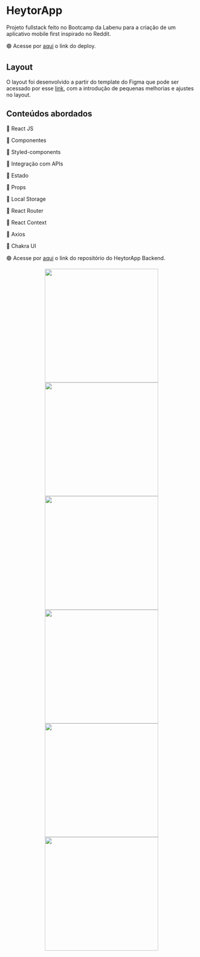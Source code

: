 # HeytorApp

Projeto fullstack feito no Bootcamp da Labenu para a criação de um aplicativo mobile first inspirado no Reddit.

🟢 Acesse por [aqui](https://heytorapp.vercel.app/) o link do deploy.

## Layout

O layout foi desenvolvido a partir do template do Figma que pode ser acessado por esse [link](https://www.figma.com/file/Byakv89sjTqI6NG2NRAAKJ/Projeto-Integrador-Labeddit?node-id=0%3A1&t=8I9iV7He4BwxnE6F-0), com a introdução de pequenas melhorias e ajustes no layout.

## Conteúdos abordados

📍 React JS

📍 Componentes

📍 Styled-components

📍 Integração com APIs

📍 Estado

📍 Props

📍 Local Storage

📍 React Router

📍 React Context

📍 Axios

📍 Chakra UI

🟢 Acesse por [aqui](https://github.com/Heytordesouza/HeytorApp-Backend) o link do repositório do HeytorApp Backend.

<div align="center">
  <img src="https://raw.githubusercontent.com/Heytordesouza/HeytorApp/main/public/loginlight.jpg" width="300px" />
  <img src="https://raw.githubusercontent.com/Heytordesouza/HeytorApp/main/public/logindark.jpg" width="300px" />
</div>

<div align="center">
  <img src="https://raw.githubusercontent.com/Heytordesouza/HeytorApp/main/public/homelight.jpg" width="300px" />
  <img src="https://raw.githubusercontent.com/Heytordesouza/HeytorApp/main/public/homedark.jpg" width="300px" />
</div>

<div align="center">
  <img src="https://raw.githubusercontent.com/Heytordesouza/HeytorApp/main/public/commentlight.jpg" width="300px" />
  <img src="https://raw.githubusercontent.com/Heytordesouza/HeytorApp/main/public/commentdark.jpg" width="300px" />
</div>
